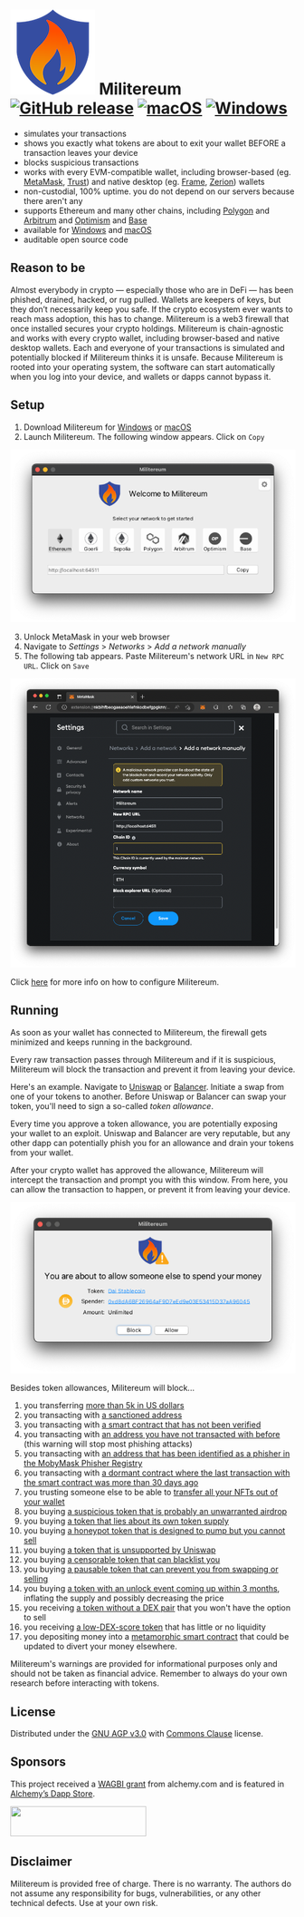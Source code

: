 # ![image](icon_150x150.png) Militereum&nbsp;&nbsp;[![GitHub release](https://img.shields.io/github/release/svanas/Militereum)](https://github.com/svanas/Militereum/releases/latest) [![macOS](https://img.shields.io/badge/os-macOS-green)](https://apps.apple.com/app/militereum/id6446287995) [![Windows](https://img.shields.io/badge/os-Windows-green)](https://apps.microsoft.com/store/detail/militereum/9MVF9Z4SWKDR)

* simulates your transactions
* shows you exactly what tokens are about to exit your wallet BEFORE a transaction leaves your device
* blocks suspicious transactions
* works with every EVM-compatible wallet, including browser-based (eg. [MetaMask](https://metamask.io/), [Trust](https://trustwallet.com/)) and native desktop (eg. [Frame](https://frame.sh/), [Zerion](https://link.zerion.io/a11o6IN0jqb)) wallets
* non-custodial, 100% uptime. you do not depend on our servers because there aren't any
* supports Ethereum and many other chains, including [Polygon](https://polygon.technology/) and [Arbitrum](https://arbitrum.io/) and [Optimism](https://optimism.io/) and [Base](https://base.org/)
* available for [Windows](https://apps.microsoft.com/store/detail/militereum/9MVF9Z4SWKDR) and [macOS](https://apps.apple.com/app/militereum/id6446287995)
* auditable open source code

## Reason to be

Almost everybody in crypto — especially those who are in DeFi — has been phished, drained, hacked, or rug pulled. Wallets are keepers of keys, but they don’t necessarily keep you safe. If the crypto ecosystem ever wants to reach mass adoption, this has to change. Militereum is a web3 firewall that once installed secures your crypto holdings. Militereum is chain-agnostic and works with every crypto wallet, including browser-based and native desktop wallets. Each and everyone of your transactions is simulated and potentially blocked if Militereum thinks it is unsafe. Because Militereum is rooted into your operating system, the software can start automatically when you log into your device, and wallets or dapps cannot bypass it.

## Setup

1. Download Militereum for [Windows](https://apps.microsoft.com/store/detail/militereum/9MVF9Z4SWKDR) or [macOS](https://apps.apple.com/app/militereum/id6446287995)
2. Launch Militereum. The following window appears. Click on `Copy`

![image](assets/main.png)

3. Unlock MetaMask in your web browser
4. Navigate to _Settings_ > _Networks_ > _Add a network manually_
5. The following tab appears. Paste Militereum's network URL in `New RPC URL`. Click on `Save`

![image](assets/MetaMask.png)

Click [here](networks.md) for more info on how to configure Militereum.

## Running

As soon as your wallet has connected to Militereum, the firewall gets minimized and keeps running in the background.

Every raw transaction passes through Militereum and if it is suspicious, Militereum will block the transaction and prevent it from leaving your device.

Here's an example. Navigate to [Uniswap](https://app.uniswap.org/) or [Balancer](https://app.balancer.fi/). Initiate a swap from one of your tokens to another. Before Uniswap or Balancer can swap your token, you'll need to sign a so-called _token allowance_.

Every time you approve a token allowance, you are potentially exposing your wallet to an exploit. Uniswap and Balancer are very reputable, but any other dapp can potentially phish you for an allowance and drain your tokens from your wallet.

After your crypto wallet has approved the allowance, Militereum will intercept the transaction and prompt you with this window. From here, you can allow the transaction to happen, or prevent it from leaving your device.

![image](assets/approve.png)

Besides token allowances, Militereum will block...
1. you transferring [more than 5k in US dollars](assets/limit.png)
2. you transacting with [a sanctioned address](assets/sanctioned.png)
3. you transacting with [a smart contract that has not been verified](assets/unverified.png)
4. you transacting with [an address you have not transacted with before](assets/firsttime.png) (this warning will stop most phishing attacks)
5. you transacting with [an address that has been identified as a phisher in the MobyMask Phisher Registry](assets/phisher.png)
6. you transacting with [a dormant contract where the last transaction with the smart contract was more than 30 days ago](assets/dormant.png)
7. you trusting someone else to be able to [transfer all your NFTs out of your wallet](assets/setApprovalForAll.png)
8. you buying [a suspicious token that is probably an unwarranted airdrop](assets/airdrop.png)
9. you buying [a token that lies about its own token supply](assets/spam.png)
10. you buying [a honeypot token that is designed to pump but you cannot sell](assets/honeypot.png)
11. you buying [a token that is unsupported by Uniswap](assets/unsupported.png)
12. you buying [a censorable token that can blacklist you](assets/censorable.png)
13. you buying [a pausable token that can prevent you from swapping or selling](assets/pausable.png)
14. you buying [a token with an unlock event coming up within 3 months](assets/unlock.png), inflating the supply and possibly decreasing the price
15. you receiving [a token without a DEX pair](assets/noDexPair.png) that you won't have the option to sell
16. you receiving [a low-DEX-score token](assets/lowDexScore.png) that has little or no liquidity
17. you depositing money into a [metamorphic smart contract](https://0age.medium.com/the-promise-and-the-peril-of-metamorphic-contracts-9eb8b8413c5e) that could be updated to divert your money elsewhere.

Militereum's warnings are provided for informational purposes only and should not be taken as financial advice. Remember to always do your own research before interacting with tokens.

## License

Distributed under the [GNU AGP v3.0](https://github.com/svanas/Militereum/blob/master/LICENSE) with [Commons Clause](https://commonsclause.com/) license.

## Sponsors

This project received a [WAGBI grant](https://www.alchemy.com/developer-grant-program) from alchemy.com and is featured in [Alchemy’s Dapp Store](https://www.alchemy.com/dapps/militereum).

<img style="width:240px;height:53px" src="https://static.alchemyapi.io/images/marketing/badgeLight.png"/>

## Disclaimer

Militereum is provided free of charge. There is no warranty. The authors do not assume any responsibility for bugs, vulnerabilities, or any other technical defects. Use at your own risk.
